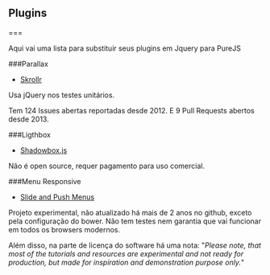 ## Plugins
===

Aqui vai uma lista para substituir seus plugins em Jquery para PureJS


###Parallax

- [Skrollr](https://github.com/Prinzhorn/skrollr)

Usa jQuery nos testes unitários.

Tem 124 Issues abertas reportadas desde 2012. E 9 Pull Requests abertos desde 2013.

###Ligthbox

- [Shadowbox.js](http://www.shadowbox-js.com/)

Não é open source, requer pagamento para uso comercial.

###Menu Responsive

- [Slide and Push Menus](http://tympanus.net/Blueprints/SlidePushMenus/)

Projeto experimental, não atualizado há mais de 2 anos no github, exceto pela configuração do bower. Não tem testes nem garantia que vai funcionar em todos os browsers modernos.

Além disso, na parte de licença do software há uma nota: "*Please note, that most of the tutorials and resources are experimental and not ready for production, but made for inspiration and demonstration purpose only.*"